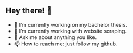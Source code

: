 ## Hey there! 👋

- 🔭 I’m currently working on my bachelor thesis.
- 🌱 I’m currently working with website scraping.
- 💬 Ask me about anything you like.
- 📫 How to reach me: just follow my github.
